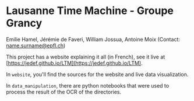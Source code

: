 # Lausanne Time Machine - Groupe Grancy

Emilie Hamel, Jérémie de Faveri, William Jossua, Antoine Moix
(Contact: name.surname@epfl.ch)

This project has a website explaining it all (in French), see it live at [https://jedef.github.io/LTM](https://jedef.github.io/LTM).

In `website`, you'll find the sources for the website and live data visualization.

In `data_manipulation`, there are python notebooks that were used to process the result of the OCR of the directories.
